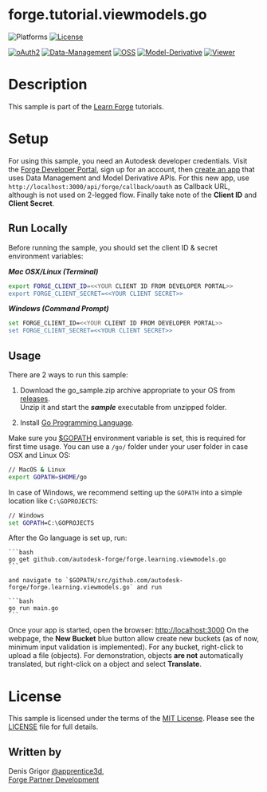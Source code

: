 # forge.tutorial.viewmodels.go

![Platforms](https://img.shields.io/badge/platform-windows%20%7C%20osx%20%7C%20linux-lightgray.svg)
[![License](http://img.shields.io/:license-mit-blue.svg)](http://opensource.org/licenses/MIT)

[![oAuth2](https://img.shields.io/badge/oAuth2-v1-green.svg)](http://developer.autodesk.com/)
[![Data-Management](https://img.shields.io/badge/Data%20Management-v1-green.svg)](http://developer.autodesk.com/)
[![OSS](https://img.shields.io/badge/OSS-v2-green.svg)](http://developer.autodesk.com/)
[![Model-Derivative](https://img.shields.io/badge/Model%20Derivative-v2-green.svg)](http://developer.autodesk.com/)
[![Viewer](https://img.shields.io/badge/Viewer-v4.0-green.svg)](http://developer.autodesk.com/)

# Description

This sample is part of the [Learn Forge](http://learnforge.autodesk.io) tutorials.

# Setup

For using this sample, you need an Autodesk developer credentials. Visit the [Forge Developer Portal](https://developer.autodesk.com), sign up for an account, then [create an app](https://developer.autodesk.com/myapps/create) that uses Data Management and Model Derivative APIs. For this new app, use `http://localhost:3000/api/forge/callback/oauth` as Callback URL, although is not used on 2-legged flow. Finally take note of the **Client ID** and **Client Secret**.

## Run Locally

Before running the sample, you should set the client ID & secret
environment variables:

***Mac OSX/Linux (Terminal)***

```bash
export FORGE_CLIENT_ID=<<YOUR CLIENT ID FROM DEVELOPER PORTAL>>
export FORGE_CLIENT_SECRET=<<YOUR CLIENT SECRET>>
```    

***Windows (Command Prompt)***

```bash
set FORGE_CLIENT_ID=<<YOUR CLIENT ID FROM DEVELOPER PORTAL>>
set FORGE_CLIENT_SECRET=<<YOUR CLIENT SECRET>>
```

## Usage

There are 2 ways to run this sample:

1. Download the go_sample.zip archive appropriate to your OS from
[releases](https://github.com/Autodesk-Forge/learn.forge.viewmodels/releases).  
Unzip it and start the ***sample*** executable from unzipped folder.

2. Install [Go Programming Language](https://golang.org/).  

Make sure you [$GOPATH](https://github.com/golang/go/wiki/GOPATH) environment variable is set, this is required for first time usage.
You can use a `/go/` folder under your user folder in case OSX and Linux OS:

```bash
// MacOS & Linux
export GOPATH=$HOME/go
```

In case of Windows, we recommend setting up the `GOPATH` into a simple location like `C:\GOPROJECTS`:

```cmd
// Windows
set GOPATH=C:\GOPROJECTS
```

After the Go language is set up, run:

    ```bash
    go get github.com/autodesk-forge/forge.learning.viewmodels.go
    ```

    and navigate to `$GOPATH/src/github.com/autodesk-forge/forge.learning.viewmodels.go` and run

    ```bash
    go run main.go 
    ```


Once your app is started, open the browser:
[http://localhost:3000](http://localhost:3000)
On the webpage, the **New Bucket** blue button allow create new buckets (as of now, minimum input validation is implemented). For any bucket, right-click to upload a file (objects). For demonstration, objects **are not** automatically translated, but right-click on a object and select **Translate**. 

# License

This sample is licensed under the terms of the [MIT License](http://opensource.org/licenses/MIT).
Please see the [LICENSE](LICENSE) file for full details.

## Written by

Denis Grigor [@apprentice3d](https://twitter.com/apprentice3d),   
[Forge Partner Development](http://forge.autodesk.com)
